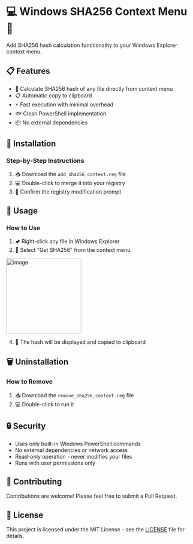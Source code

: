 # 💻 Windows SHA256 Context Menu 📁

Add SHA256 hash calculation functionality to your Windows Explorer context menu.

## 📋 Features

* 📝 Calculate SHA256 hash of any file directly from context menu
* 📋 Automatic copy to clipboard
* ⚡️ Fast execution with minimal overhead
* 🐟 Clean PowerShell implementation
* 📦 No external dependencies

## 🔧 Installation

### Step-by-Step Instructions

1. 📥 Download the `add_sha256_context.reg` file
2. 💻 Double-click to merge it into your registry
3. 📝 Confirm the registry modification prompt

## 🎯 Usage

### How to Use

1. 🖈 Right-click any file in Windows Explorer
2. 📝 Select "Get SHA256" from the context menu
<img width="200" alt="image" src="https://github.com/user-attachments/assets/d2ddb279-cc2a-40b9-9d71-6ab60e5cdd93">

4. 🔗 The hash will be displayed and copied to clipboard

## 🗑️ Uninstallation

### How to Remove

1. 📥 Download the `remove_sha256_context.reg` file
2. 💻 Double-click to run it

## 🔒 Security

* Uses only built-in Windows PowerShell commands
* No external dependencies or network access
* Read-only operation - never modifies your files
* Runs with user permissions only

## 🤝 Contributing

Contributions are welcome! Please feel free to submit a Pull Request.

## 📜 License

This project is licensed under the MIT License - see the [LICENSE](LICENSE) file for details.
